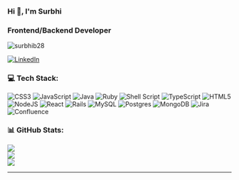 <h3 align="left">Hi 👋, I'm Surbhi</h3>
<h3 align="left">Frontend/Backend Developer</h3>

<p align="left"> <img src="https://komarev.com/ghpvc/?username=surbhib28&label=Profile%20views&color=0e75b6&style=flat" alt="surbhib28" /> </p>

[![LinkedIn](https://img.shields.io/badge/LinkedIn-%230077B5.svg?logo=linkedin&logoColor=white)](https://linkedin.com/in/https://www.linkedin.com/in/surbhi-bahukhandi-375372248/) 

### 💻 Tech Stack:
![CSS3](https://img.shields.io/badge/css3-%231572B6.svg?style=flat&logo=css3&logoColor=white)
![JavaScript](https://img.shields.io/badge/javascript-%23323330.svg?style=flat&logo=javascript&logoColor=%23F7DF1E)
![Java](https://img.shields.io/badge/java-%23ED8B00.svg?style=flat&logo=java&logoColor=white)
![Ruby](https://img.shields.io/badge/ruby-%23CC342D.svg?style=flat&logo=ruby&logoColor=white)
![Shell Script](https://img.shields.io/badge/shell_script-%23121011.svg?style=flat&logo=gnu-bash&logoColor=white)
![TypeScript](https://img.shields.io/badge/typescript-%23007ACC.svg?style=flat&logo=typescript&logoColor=white)
![HTML5](https://img.shields.io/badge/html5-%23E34F26.svg?style=flat&logo=html5&logoColor=white)
![NodeJS](https://img.shields.io/badge/node.js-6DA55F?style=flat&logo=node.js&logoColor=white)
![React](https://img.shields.io/badge/react-%2320232a.svg?style=flat&logo=react&logoColor=%2361DAFB)
![Rails](https://img.shields.io/badge/rails-%23CC0000.svg?style=flat&logo=ruby-on-rails&logoColor=white)
![MySQL](https://img.shields.io/badge/mysql-%2300f.svg?style=flat&logo=mysql&logoColor=white)
![Postgres](https://img.shields.io/badge/postgres-%23316192.svg?style=flat&logo=postgresql&logoColor=white)
![MongoDB](https://img.shields.io/badge/MongoDB-%234ea94b.svg?style=flat&logo=mongodb&logoColor=white)
![Jira](https://img.shields.io/badge/jira-%230A0FFF.svg?style=flat&logo=jira&logoColor=white)
![Confluence](https://img.shields.io/badge/confluence-%23172BF4.svg?style=flat&logo=confluence&logoColor=white)

### 📊 GitHub Stats:
![](https://github-readme-stats.vercel.app/api?username=surbhib28&theme=swift&hide_border=false&include_all_commits=false&count_private=true)<br/>
![](https://github-readme-streak-stats.herokuapp.com/?user=surbhib28&theme=swift&hide_border=false)<br/>
![](https://github-readme-stats.vercel.app/api/top-langs/?username=surbhib28&theme=swift&hide_border=false&include_all_commits=false&count_private=true&layout=compact)

---
